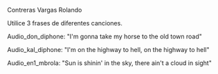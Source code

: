 Contreras Vargas Rolando 

Utilice 3 frases de diferentes canciones.

Audio_don_diphone: "I'm gonna take my horse to the old town road"

Audio_kal_diphone: "I'm on the highway to hell, on the highway to hell"

Audio_en1_mbrola: "Sun is shinin' in the sky, there ain't a cloud in sight"

